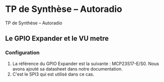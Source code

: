 # TP de Synthèse – Autoradio
TP de Synthèse – Autoradio


## Le GPIO Expander et le VU metre

### Configuration

1. La référence du GPIO Expander est la suivante : MCP23S17-E/S0. Nous avons ajouté sa datasheet dans notre documentation.
2. C'est le SPI3 qui est utilisé dans ce cas. 
